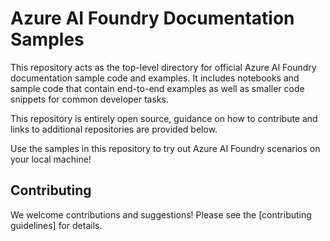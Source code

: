 # Azure AI Foundry Documentation Samples

This repository acts as the top-level directory for official Azure AI Foundry documentation sample code and examples. It includes notebooks and sample code that contain end-to-end examples as well as smaller code snippets for common developer tasks.

This repository is entirely open source, guidance on how to contribute and links to additional repositories are provided below.

Use the samples in this repository to try out Azure AI Foundry scenarios on your local machine!

## Contributing

We welcome contributions and suggestions! Please see the [contributing guidelines] for details.

